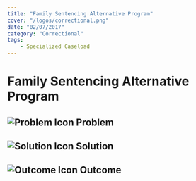 ```yaml
---
title: "Family Sentencing Alternative Program"
cover: "/logos/correctional.png"
date: "02/07/2017"
category: "Correctional"
tags:
    - Specialized Caseload  
---
```


# Family Sentencing Alternative Program

## ![Problem Icon](https://github.com/google/material-design-icons/raw/master/alert/1x_web/ic_error_outline_black_48dp.png "Problem") Problem

## ![Solution Icon](https://github.com/google/material-design-icons/raw/master/action/1x_web/ic_lightbulb_outline_black_48dp.png "Solution") Solution

## ![Outcome Icon](https://github.com/google/material-design-icons/raw/master/action/1x_web/ic_view_list_black_48dp.png "Outcome") Outcome

